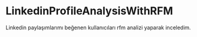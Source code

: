 # LinkedinProfileAnalysisWithRFM
Linkedin paylaşımlarımı beğenen kullanıcıları rfm analizi yaparak inceledim.
